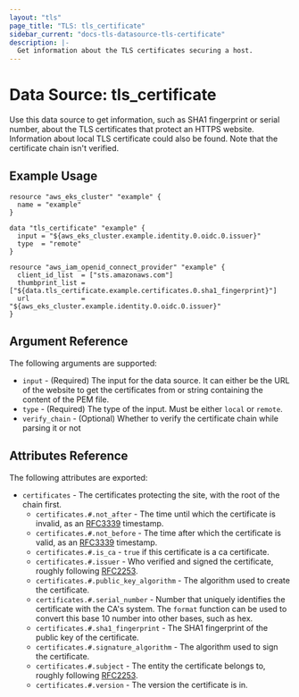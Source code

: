 ```yaml
---
layout: "tls"
page_title: "TLS: tls_certificate"
sidebar_current: "docs-tls-datasource-tls-certificate"
description: |-
  Get information about the TLS certificates securing a host.
---
```


# Data Source: tls_certificate

Use this data source to get information, such as SHA1 fingerprint or serial number, about the TLS certificates that
protect an HTTPS website. Information about local TLS certificate could also be found. Note that the certificate chain isn't verified.

## Example Usage

```hcl
resource "aws_eks_cluster" "example" {
  name = "example"
}

data "tls_certificate" "example" {
  input = "${aws_eks_cluster.example.identity.0.oidc.0.issuer}"
  type  = "remote"
}

resource "aws_iam_openid_connect_provider" "example" {
  client_id_list  = ["sts.amazonaws.com"]
  thumbprint_list = ["${data.tls_certificate.example.certificates.0.sha1_fingerprint}"]
  url             = "${aws_eks_cluster.example.identity.0.oidc.0.issuer}"
}
```

## Argument Reference

The following arguments are supported:

* `input` - (Required) The input for the data source. It can either be the URL of the website to get the certificates from or string containing the content of the PEM file.
* `type` - (Required) The type of the input. Must be either `local` or `remote`.
* `verify_chain` - (Optional) Whether to verify the certificate chain while parsing it or not


## Attributes Reference

The following attributes are exported:

* `certificates` - The certificates protecting the site, with the root of the chain first.
    * `certificates.#.not_after` - The time until which the certificate is invalid, as an
    [RFC3339](https://tools.ietf.org/html/rfc3339) timestamp.
    * `certificates.#.not_before` - The time after which the certificate is valid, as an
    [RFC3339](https://tools.ietf.org/html/rfc3339) timestamp.
    * `certificates.#.is_ca` - `true` if this certificate is a ca certificate.
    * `certificates.#.issuer` - Who verified and signed the certificate, roughly following
    [RFC2253](https://tools.ietf.org/html/rfc2253).
    * `certificates.#.public_key_algorithm` - The algorithm used to create the certificate.
    * `certificates.#.serial_number` - Number that uniquely identifies the certificate with the CA's system. The `format`
    function can be used to convert this base 10 number into other bases, such as hex.
    * `certificates.#.sha1_fingerprint` - The SHA1 fingerprint of the public key of the certificate.
    * `certificates.#.signature_algorithm` - The algorithm used to sign the certificate.
    * `certificates.#.subject` - The entity the certificate belongs to, roughly following
    [RFC2253](https://tools.ietf.org/html/rfc2253).
    * `certificates.#.version` - The version the certificate is in.

